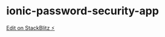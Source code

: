 # ionic-password-security-app

[Edit on StackBlitz ⚡️](https://stackblitz.com/edit/ionic-password-security-app)